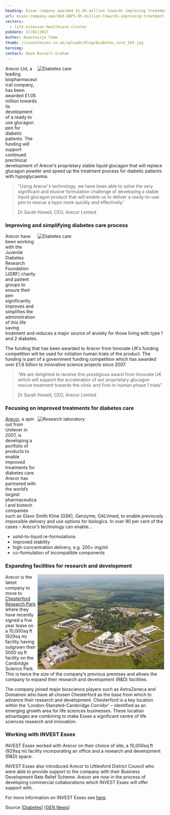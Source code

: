 ```yaml
---
heading: Essex company awarded £1.05 million towards improving treatment for diabetes care
url: essex-company-awarded-GBP1-05-million-towards-improving-treatment-for-diabetes-care
sectors:
  - life-sciences-healthcare-cluster 
pubdate: 17/02/2017
Author: Anastasija Tomm
thumb: //investessex.co.uk/uploads/blog/Diabetes_care_165.jpg
heroimg: 
contact: Dave Russell-Graham
---
```

<p><img alt='Diabetes care' src='http://www.investessex.co.uk/uploads/about/Diabetes_care_700.jpg' style='width: 400px; height: 299px; margin-left: 2px; margin-right: 2px; float: right;'/>Arecor Ltd, a leading biopharmaceutical company, has been awarded £1.05 million towards its development of a ready to use glucagon pen for diabetic patients. The funding will support continued preclinical development of Arecor’s proprietary stable liquid glucagon that will replace glucagon powder and speed up the treatment process for diabetic patients with hypoglycaemia.</p><blockquote><p>“Using Arecor's technology, we have been able to solve the very significant and elusive formulation challenge of developing a stable liquid glucagon product that will enable us to deliver a ready-to-use pen to rescue a hypo more quickly and effectively.'</p><p>Dr Sarah Howell, CEO, Arecor Limited</p></blockquote><h3>Improving and simplifying diabetes care process</h3><p><img alt='Diabetes care' src='http://www.investessex.co.uk/uploads/about/proper-testing_400.jpg' style='width: 400px; height: 299px; margin-left: 2px; margin-right: 2px; float: right;'/>Arecor have been working with the Juvenile Diabetes Research Foundation (JDRF) charity and patient groups to ensure their pen significantly improves and simplifies the administration of this life saving treatment and reduces a major source of anxiety for those living with type 1 and 2 diabetes.</p><p>The funding that has been awarded to Arecor from Innovate UK’s funding competition will be used for initiation human trials of the product. The funding is part of a government funding competition which has awarded over £1.8 billion to innovative science projects since 2007.</p><blockquote><p>'We are delighted to receive this prestigious award from Innovate UK which will support the acceleration of our proprietary glucagon rescue treatment towards the clinic and first-in-human phase 1 trials”.</p><p>Dr Sarah Howell, CEO, Arecor Limited</p></blockquote><h3>Focusing on improved treatments for diabetes care</h3><p><a href='http://investessex.co.uk/studies/case-studies/arecor' target='_blank'><img alt='Research laboratory' src='http://www.investessex.co.uk/uploads/about/research-lab_400.jpg' style='width: 400px; height: 300px; margin-left: 2px; margin-right: 2px; float: right;'/>Arecor</a>, a spin out from Unilever in 2007, is developing a portfolio of products to enable improved treatments for diabetes care. Arecor has partnered with the world’s largest pharmaceutical and biotech companies such as Glaxo Smith Kline (GSK), Genzyme, GALVmed, to enable previously impossible delivery and use options for biologics. In over 90 per cent of the cases – Arecor’s technology can enable…</p><ul><li>solid-to-liquid re-formulations</li><li>improved stability</li><li>high-concentration delivery, e.g. 200+ mg/ml</li><li>co-formulation of incompatible components</li></ul><h3>Expanding facilities for research and development</h3><p><img alt='Chesterford Research Park' src='../uploads/blog/Chesterford_RP_1_400.jpg' style='width: 400px; height: 300px; margin-left: 2px; margin-right: 2px; float: right;'/>Arecor is the latest company to move to <a href='http://investessex.co.uk/studies/place-studies/chesterford-research-park' target='_blank'>Chesterford Research Park</a> where they have recently signed a five year lease on a 10,000sq ft (929sq m) facility having outgrown their 5000 sq ft facility on the Cambridge Science Park. This is twice the size of the company’s previous premises and allows the company to expand their research and development (R&amp;D) facilities.</p><p>The company joined major bioscience players such as AstraZeneca and Domainex who have all chosen Chesterford as the base from which to advance their research and development. Chesterford is a key location within the ‘London-Stansted-Cambridge Corridor’ – identified as an emerging growth area for life sciences businesses. These location advantages are combining to make Essex a significant centre of life sciences research and innovation.</p><h3>Working with INVEST Essex</h3><p>INVEST Essex worked with Arecor on their choice of site; a 10,000sq ft (929sq m) facility incorporating an office and a research and development (R&amp;D) space.</p><p>INVEST Essex also introduced Arecor to Uttlesford District Council who were able to provide support to the company with their Business Development Rate Relief Scheme. Arecor are now in the process of developing commercial collaborations which INVEST Essex will offer support with.</p><p>For more information on INVEST Essex see <a href='../index.html' target='_blank'>here</a>.</p><p>Source [<a href='http://www.diabetes.co.uk/news/2017/feb/government-awards-million-pound-funding-for-ready-to-use-glucagon-pen-91580000.html' target='_blank'>Diabetes</a>] [<a href='http://www.genengnews.com/gen-news-highlights/arecor-wins-innovate-uk-grant-to-develop-liquid-glucagon-for-severe-hypoglycemia/81253809' target='_blank'>GEN News</a>]</p>
